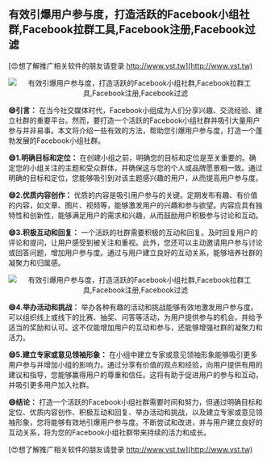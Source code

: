 ## **有效引爆用户参与度，打造活跃的Facebook小组社群,Facebook拉群工具,Facebook注册,Facebook过滤**

[😍想了解推广相关软件的朋友请登录 http://www.vst.tw](http://www.vst.tw)

 <center><img src="https://vst.tw/MP4/tuiguang/png/4.png" alt="有效引爆用户参与度，打造活跃的Facebook小组社群,Facebook拉群工具,Facebook注册,Facebook过滤"></center>

**😄引言：**
在当今社交媒体时代，Facebook小组成为人们分享兴趣、交流经验、建立社群的重要平台。然而，要打造一个活跃的Facebook小组社群并吸引大量用户参与并非易事。本文将介绍一些有效的方法，帮助您引爆用户参与度，打造一个蓬勃发展的Facebook小组社群。

**😄1.明确目标和定位：**
在创建小组之前，明确您的目标和定位是至关重要的。确定您的小组关注的主题和受众群体，并确保这与您的个人或品牌愿景相一致。通过明确的目标和定位，您能够吸引到对该主题感兴趣的用户，从而提高用户参与度。

**😄2.优质内容创作：**
优质的内容是吸引用户参与的关键。定期发布有趣、有价值的内容，如文章、图片、视频等，能够激发用户的兴趣和参与欲望。内容应具有独特性和创新性，能够满足用户的需求和兴趣，从而鼓励用户积极参与讨论和互动。

**😄3.积极互动和回复：**
一个活跃的社群需要积极的互动和回复。及时回复用户的评论和提问，让用户感受到被关注和重视。此外，您还可以主动邀请用户参与讨论或回答问题，增加用户参与度。通过与用户建立良好的互动关系，能够培养社群的凝聚力和归属感。

 <center><img src="https://vst.tw/MP4/tuiguang/png/5.png" alt="有效引爆用户参与度，打造活跃的Facebook小组社群,Facebook拉群工具,Facebook注册,Facebook过滤"></center>

**😄4.举办活动和挑战：**
举办各种有趣的活动和挑战能够有效地激发用户参与度。可以组织线上或线下的比赛、抽奖、问答等活动，为用户提供参与的机会，并给予适当的奖励和认可。这不仅能增加用户的互动和参与，还能够增强社群的凝聚力和活力。

**😄5.建立专家或意见领袖形象：**
在小组中建立专家或意见领袖形象能够吸引更多用户参与并增加小组的影响力。通过分享有价值的观点和经验，向用户提供有用的建议和指导，您能够赢得用户的尊重和信任。这将有助于促进用户的参与和互动，并吸引更多用户加入社群。

**😄结论：**
打造一个活跃的Facebook小组社群需要时间和努力，但通过明确目标和定位、优质内容创作、积极互动和回复、举办活动和挑战，以及建立专家或意见领袖形象，您将能够有效地引爆用户参与度。不断尝试和改进，并与用户建立良好的互动关系，将为您的Facebook小组社群带来持续的活力和成长。

[😍想了解推广相关软件的朋友请登录 http://www.vst.tw](http://www.vst.tw)



